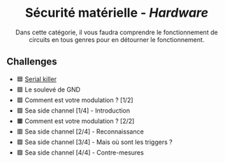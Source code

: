 <div align="center">
  <h1>Sécurité matérielle - <i>Hardware</i></h1>
  <p>
    Dans cette catégorie, il vous faudra comprendre le fonctionnement de circuits en tous genres pour en détourner le fonctionnement.
  </p>
</div>

## Challenges
- 🟦 [Serial killer](SerialKiller)
- 🟩 Le soulevé de GND
- 🟩 Comment est votre modulation ? [1/2]
- 🟩 Sea side channel [1/4] - Introduction
- 🟧 Comment est votre modulation ? [2/2]
- 🟥 Sea side channel [2/4] - Reconnaissance
- 🟪 Sea side channel [3/4] - Mais où sont les triggers ?
- 🟪 Sea side channel [4/4] - Contre-mesures
